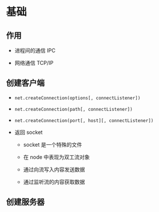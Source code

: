 # 基础

## 作用

+ 进程间的通信 IPC

+ 网络通信 TCP/IP

## 创建客户端

+ `net.createConnection(options[, connectListener])`

+ `net.createConnection(path[, connectListener])`

+ `net.createConnection(port[, host][, connectListener])`

+ 返回 socket

  + socket 是一个特殊的文件

  + 在 node 中表现为双工流对象

  + 通过向流写入内容发送数据

  + 通过监听流的内容获取数据

## 创建服务器
